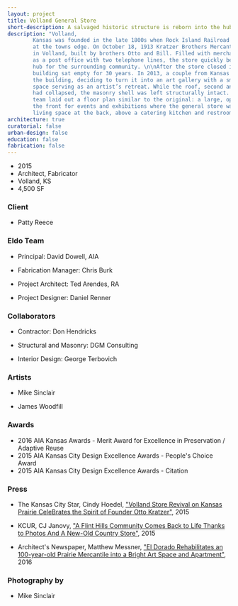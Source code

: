 ```yaml
---
layout: project
title: Volland General Store
short-description: A salvaged historic structure is reborn into the hub of a community.
description: "Volland,
        Kansas was founded in the late 1800s when Rock Island Railroad built a depot
        at the towns edge. On October 18, 1913 Kratzer Brothers Mercantile opened
        in Volland, built by brothers Otto and Bill. Filled with merchandise and serving
        as a post office with two telephone lines, the store quickly became a cultural
        hub for the surrounding community. \n\nAfter the store closed in 1971, the
        building sat empty for 30 years. In 2013, a couple from Kansas City purchased
        the building, deciding to turn it into an art gallery with a small living
        space serving as an artist’s retreat. While the roof, second and third floors
        had collapsed, the masonry shell was left structurally intact. The design
        team laid out a floor plan similar to the original: a large, open space at
        the front for events and exhibitions where the general store was, and a second-story
        living space at the back, above a catering kitchen and restrooms."
architecture: true
curatorial: false
urban-design: false
education: false
fabrication: false
---
```


- 2015
- Architect, Fabricator
- Volland, KS
- 4,500 SF

### Client
- Patty Reece

### Eldo Team
- Principal: David Dowell, AIA

- Fabrication Manager: Chris Burk

- Project Architect: Ted Arendes, RA

- Project Designer: Daniel Renner

### Collaborators
- Contractor: Don Hendricks

- Structural and Masonry: DGM Consulting

- Interior Design: George Terbovich

### Artists
- Mike Sinclair

- James Woodfill

### Awards
- 2016 AIA Kansas Awards - Merit Award for Excellence in Preservation / Adaptive Reuse
- 2015 AIA Kansas City Design Excellence Awards - People's Choice Award
- 2015 AIA Kansas City Design Excellence Awards - Citation

### Press
- The Kansas City Star, Cindy Hoedel, ["Volland Store Revival on Kansas Prairie CeleBrates the Spirit of Founder Otto Kratzer"](https://www.kansascity.com/entertainment/article25513768.html "Volland Store Revival on Kansas Prairie CeleBrates the Spirit of Founder Otto Kratzer"), 2015

- KCUR, CJ Janovy, ["A Flint Hills Community Comes Back to Life Thanks to Photos And A New-Old Country Store"](https://www.kcur.org/post/flint-hills-community-comes-back-life-thanks-photos-and-new-old-country-store#stream/0 "A Flint Hills Community Comes Back to Life Thanks to Photos And A New-Old Country Store"), 2015

- Architect's Newspaper, Matthew Messner, ["El Dorado Rehabilitates an 100-year-old Prairie Mercantile into a Bright Art Space and Apartment"](http://archpaper.com/2016/05/el-dorado-inc-rehabilitates-mercantile/#gallery-0-slide-0 "El Dorado Rehabilitates an 100-year-old Prairie Mercantile into a Bright Art Space and Apartment"), 2016

### Photography by
- Mike Sinclair